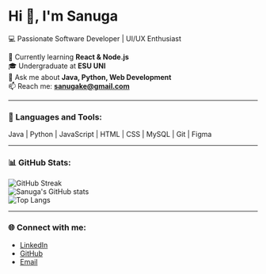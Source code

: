 # Hi 👋, I'm Sanuga  
💻 Passionate Software Developer | UI/UX Enthusiast  

🌱 Currently learning **React & Node.js**  
🎓 Undergraduate at **ESU UNI**  
💬 Ask me about **Java, Python, Web Development**  
📫 Reach me: **sanugake@gmail.com**  

---

### 🚀 Languages and Tools:
Java | Python | JavaScript | HTML | CSS | MySQL | Git | Figma  

---

### 📊 GitHub Stats:
![GitHub Streak](https://github-readme-streak-stats.herokuapp.com/?user=sanuga321&theme=tokyonight)  
![Sanuga's GitHub stats](https://github-readme-stats.vercel.app/api?username=sanuga321&show_icons=true&theme=tokyonight)  
![Top Langs](https://github-readme-stats.vercel.app/api/top-langs/?username=sanuga321&layout=compact&theme=tokyonight)  

---

### 🌐 Connect with me:
- [LinkedIn](www.linkedin.com/in/sanuga-kethmira-a00667363)  
- [GitHub](https://github.com/sanuga321)  
- [Email](sanugake@gmail.com)  
